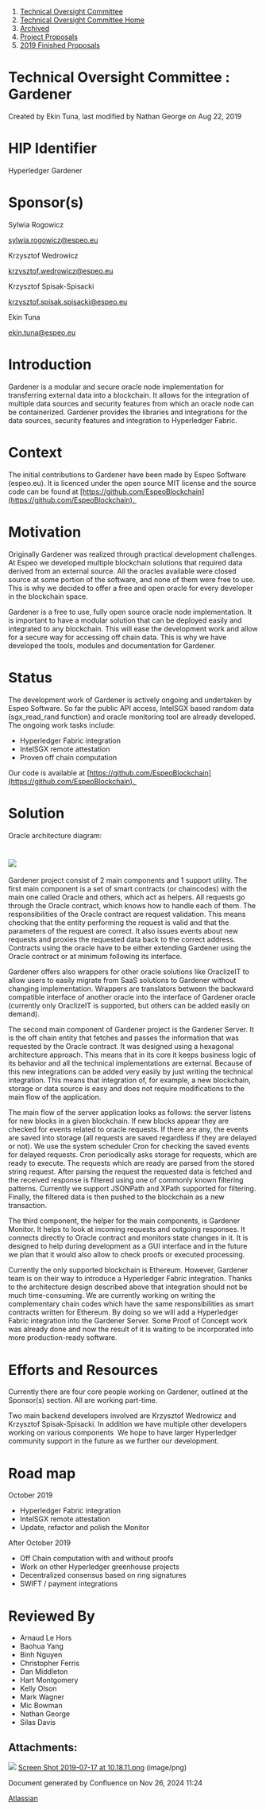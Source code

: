 1. [Technical Oversight Committee](index.html)
2. [Technical Oversight Committee Home](Technical-Oversight-Committee-Home_21430274.html)
3. [Archived](Archived_21447696.html)
4. [Project Proposals](Project-Proposals_21430788.html)
5. [2019 Finished Proposals](2019-Finished-Proposals_21447897.html)

# Technical Oversight Committee : Gardener

Created by Ekin Tuna, last modified by Nathan George on Aug 22, 2019

# HIP Identifier

Hyperledger Gardener

# Sponsor(s)

Sylwia Rogowicz 

[sylwia.rogowicz@espeo.eu](mailto:sylwia.rogowicz@espeo.eu)

Krzysztof Wedrowicz

[krzysztof.wedrowicz@espeo.eu](mailto:krzysztof.wedrowicz@espeo.eu)

Krzysztof Spisak-Spisacki 

[krzysztof.spisak.spisacki@espeo.eu](mailto:krzysztof.spisak.spisacki@espeo.eu)

Ekin Tuna 

[ekin.tuna@espeo.eu](mailto:ekin.tuna@espeo.eu)

# Introduction

Gardener is a modular and secure oracle node implementation for transferring external data into a blockchain. It allows for the integration of multiple data sources and security features from which an oracle node can be containerized. Gardener provides the libraries and integrations for the data sources, security features and integration to Hyperledger Fabric.

# Context

The initial contributions to Gardener have been made by Espeo Software (espeo.eu). It is licenced under the open source MIT license and the source code can be found at [https://github.com/EspeoBlockchain](https://github.com/EspeoBlockchain). 

# Motivation

Originally Gardener was realized through practical development challenges. At Espeo we developed multiple blockchain solutions that required data derived from an external source. All the oracles available were closed source at some portion of the software, and none of them were free to use. This is why we decided to offer a free and open oracle for every developer in the blockchain space.

Gardener is a free to use, fully open source oracle node implementation. It is important to have a modular solution that can be deployed easily and integrated to any blockchain. This will ease the development work and allow for a secure way for accessing off chain data. This is why we have developed the tools, modules and documentation for Gardener.

# Status

The development work of Gardener is actively ongoing and undertaken by Espeo Software. So far the public API access, IntelSGX based random data (sgx\_read\_rand function) and oracle monitoring tool are already developed. The ongoing work tasks include:

- Hyperledger Fabric integration
- IntelSGX remote attestation
- Proven off chain computation

Our code is available at [https://github.com/EspeoBlockchain](https://github.com/EspeoBlockchain). 

# Solution

Oracle architecture diagram:

# ![](attachments/21431378/21448135.png)

Gardener project consist of 2 main components and 1 support utility. The first main component is a set of smart contracts (or chaincodes) with the main one called Oracle and others, which act as helpers. All requests go through the Oracle contract, which knows how to handle each of them. The responsibilities of the Oracle contract are request validation. This means checking that the entity performing the request is valid and that the parameters of the request are correct. It also issues events about new requests and proxies the requested data back to the correct address. Contracts using the oracle have to be either extending Gardener using the Oracle contract or at minimum following its interface. 

Gardener offers also wrappers for other oracle solutions like OraclizeIT to allow users to easily migrate from SaaS solutions to Gardener without changing implementation. Wrappers are translators between the backward compatible interface of another oracle into the interface of Gardener oracle  (currently only OraclizeIT is supported, but others can be added easily on demand).

The second main component of Gardener project is the Gardener Server. It is the off chain entity that fetches and passes the information that was requested by the Oracle contract. It was designed using a hexagonal architecture approach. This means that in its core it keeps business logic of its behavior and all the technical implementations are external. Because of this new integrations can be added very easily by just writing the technical integration. This means that integration of, for example, a new blockchain, storage or data source is easy and does not require modifications to the main flow of the application. 

The main flow of the server application looks as follows: the server listens for new blocks in a given blockchain. If new blocks appear they are checked for events related to oracle requests. If there are any, the events are saved into storage (all requests are saved regardless if they are delayed or not). We use the system scheduler Cron for checking the saved events for delayed requests. Cron periodically asks storage for requests, which are ready to execute. The requests which are ready are parsed from the stored string request. After parsing the request the requested data is fetched and the received response is filtered using one of commonly known filtering patterns. Currently we support JSONPath and XPath supported for filtering. Finally, the filtered data is then pushed to the blockchain as a new transaction.

The third component, the helper for the main components, is Gardener Monitor. It helps to look at incoming requests and outgoing responses. It connects directly to Oracle contract and monitors state changes in it. It is designed to help during development as a GUI interface and in the future we plan that it would also allow to check proofs or executed processing.

Currently the only supported blockchain is Ethereum. However, Gardener team is on their way to introduce a Hyperledger Fabric integration. Thanks to the architecture design described above that integration should not be much time-consuming. We are currently working on writing the complementary chain codes which have the same responsibilities as smart contracts written for Ethereum. By doing so we will add a Hyperledger Fabric integration into the Gardener Server. Some Proof of Concept work was already done and now the result of it is waiting to be incorporated into more production-ready software.

# Efforts and Resources

Currently there are four core people working on Gardener, outlined at the Sponsor(s) section. All are working part-time. 

Two main backend developers involved are Krzysztof Wedrowicz and Krzysztof Spisak-Spisacki. In addition we have multiple other developers working on various components  We hope to have larger Hyperledger community support in the future as we further our development. 

# Road map

October 2019

- Hyperledger Fabric integration
- IntelSGX remote attestation
- Update, refactor and polish the Monitor

After October 2019

- Off Chain computation with and without proofs
- Work on other Hyperledger greenhouse projects
- Decentralized consensus based on ring signatures
- SWIFT / payment integrations

# Reviewed By

- Arnaud Le Hors
- Baohua Yang
- Binh Nguyen
- Christopher Ferris
- Dan Middleton
- Hart Montgomery
- Kelly Olson
- Mark Wagner
- Mic Bowman
- Nathan George
- Silas Davis

## Attachments:

![](images/icons/bullet_blue.gif) [Screen Shot 2019-07-17 at 10.18.11.png](attachments/21431378/21448135.png) (image/png)

Document generated by Confluence on Nov 26, 2024 11:24

[Atlassian](http://www.atlassian.com/)
